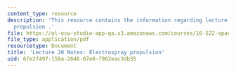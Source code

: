 ```yaml
---
content_type: resource
description: 'This resource contains the information regarding lecture 20 notes: electrospray
  propulsion .'
file: https://ol-ocw-studio-app-qa.s3.amazonaws.com/courses/16-522-space-propulsion-spring-2015/6fe2f497158a264687e8f962eac3db35_MIT16_522S15_Lecture20.pdf
file_type: application/pdf
resourcetype: Document
title: 'Lecture 20 Notes: Electrospray propulsion'
uid: 6fe2f497-158a-2646-87e8-f962eac3db35
---
```

